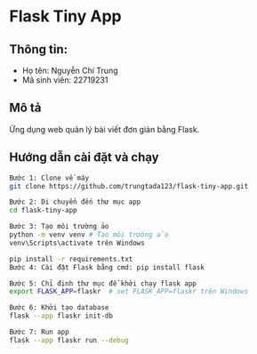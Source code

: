 # Flask Tiny App

## Thông tin:
- Họ tên: Nguyễn Chí Trung
- Mã sinh viên: 22719231


## Mô tả
Ứng dụng web quản lý bài viết đơn giản bằng Flask.

## Hướng dẫn cài đặt và chạy
```bash
Bước 1: Clone về máy
git clone https://github.com/trungtada123/flask-tiny-app.git

Bước 2: Di chuyển đến thư mục app
cd flask-tiny-app

Bước 3: Tạo môi trường ảo
python -m venv venv # Tạo môi trường ảo
venv\Scripts\activate trên Windows

pip install -r requirements.txt
Bước 4: Cài đặt Flask bằng cmd: pip install flask

Bước 5: Chỉ định thư mục để khởi chạy flask app 
export FLASK_APP=flaskr  # set FLASK_APP=flaskr trên Windows

Bước 6: Khởi tạo database
flask --app flaskr init-db

Bước 7: Run app
flask --app flaskr run --debug
